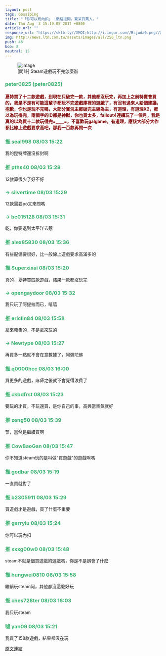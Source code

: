 ```yaml
---
layout: post
tags: Gossiping
title: "「你可以玩內扣」！網路提問，驚呆百萬人。"
date: Thu Aug  3 15:19:05 2017 +0800
article_url: ""
response_url: "https://skfb.ly//XMQI;http://i.imgur.com//Bsjwda0.png//比你多一款//ㄏ"
img: http://news.ltn.com.tw/assets/images/all/250_ltn.png
push: 46
boo: 8
neutral: 15
---
```


<figure>
<img src="http://news.ltn.com.tw/assets/images/all/250_ltn.png" alt="image">
<figcaption>
[問卦] Steam遊戲玩不完怎麼辦
</figcaption>
</figure>



<h3 style="color:MediumSeaGreen;">peter0825 (peter0825)</h3>

<h4 style="color:Maroon;">夏特買了十二款遊戲，到現在只破完一款，其他都沒玩完，再加上之前特賣會買的，我是不是有可能這輩子都玩不完遊戲庫裡的遊戲了，有沒有過來人給個建議，抱歉，你也是玩不完嗎，大部分實況主都破完主線為主，有道理，有道理X2，都以為玩得完，兩個字的ID都是神獸，你也買太多，fallout4連續玩了一個月，我是真的以為買十二款玩得完=____=，不喜歡玩galgame，有道理，應該大部分大作都比線上遊戲要求高吧，那我一百款再問一次</h4>

<h3 style="color:MediumSeaGreen;">推 seal998 08/03 15:22</h3>

<p>我的昆特牌還沒拆封啊</p>

<h3 style="color:MediumSeaGreen;">推 pths40 08/03 15:28</h3>

<p>12款算很少了好不好</p>

<h3 style="color:MediumSeaGreen;">→ silvertime 08/03 15:29</h3>

<p>12款需要po文來問嗎</p>

<h3 style="color:MediumSeaGreen;">→ bc015128 08/03 15:31</h3>

<p>乾，你要退到太平洋去惹</p>

<h3 style="color:MediumSeaGreen;">推 alex85830 08/03 15:36</h3>

<p>有些配備要很好，比一般線上遊戲要求高滿多的</p>

<h3 style="color:MediumSeaGreen;">推 Superxixai 08/03 15:20</h3>

<p>真的，夏特買四款遊戲，結果一款都沒玩完</p>

<h3 style="color:MediumSeaGreen;">→ opengaydoor 08/03 15:32</h3>

<p>我只玩了阿提拉而已，嘻嘻</p>

<h3 style="color:MediumSeaGreen;">推 ericlin84 08/03 15:58</h3>

<p>拿來蒐集的，不是拿來玩的</p>

<h3 style="color:MediumSeaGreen;">→ Newtype 08/03 15:27</h3>

<p>再買多一點就不會在意數據了，阿彌陀佛</p>

<h3 style="color:MediumSeaGreen;">推 q0000hcc 08/03 16:00</h3>

<p>買更多的遊戲，麻痺之後就不會覺得浪費了</p>

<h3 style="color:MediumSeaGreen;">推 ckbdfrst 08/03 15:23</h3>

<p>要玩的才買，不玩還買，是你自己的事，高興當空氣就好</p>

<h3 style="color:MediumSeaGreen;">推 zeng50 08/03 15:39</h3>

<p>菜，當然是繼續買啊</p>

<h3 style="color:MediumSeaGreen;">推 CowBaoGan 08/03 15:47</h3>

<p>你不知道steam玩的是叫做"買遊戲"的遊戲啊嗎</p>

<h3 style="color:MediumSeaGreen;">推 godbar 08/03 15:19</h3>

<p>一直買就對了</p>

<h3 style="color:MediumSeaGreen;">推 b2305911 08/03 15:29</h3>

<p>買遊戲才是遊戲，買了什麼不重要</p>

<h3 style="color:MediumSeaGreen;">推 gerrylu 08/03 15:24</h3>

<p>你可以玩內扣</p>

<h3 style="color:MediumSeaGreen;">推 xxxg00w0 08/03 15:48</h3>

<p>steam不就是個買遊戲的遊戲嗎，你是不是誤會了什麼</p>

<h3 style="color:MediumSeaGreen;">推 hungwei0810 08/03 15:58</h3>

<p>繼續玩steam阿，其他都沒這麼好玩</p>

<h3 style="color:MediumSeaGreen;">推 ches728ter 08/03 16:03</h3>

<p>我只玩steam</p>

<h3 style="color:MediumSeaGreen;">噓 yan09 08/03 15:21</h3>

<p>我買了158款遊戲，結果都沒在玩</p>

<a href = "https://www.ptt.cc/bbs/Gossiping/M.1501744750.A.DA1.html">原文連結</a>

